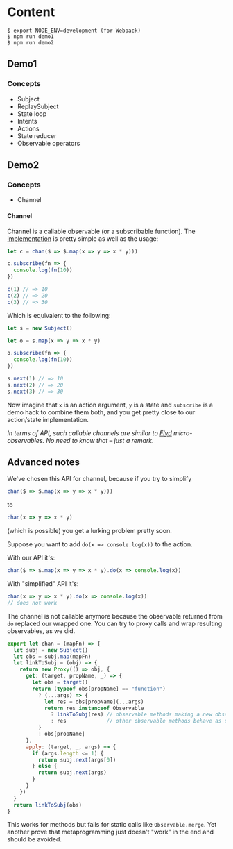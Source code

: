 # Content

```
$ export NODE_ENV=development (for Webpack)
$ npm run demo1
$ npm run demo2
```

## Demo1

### Concepts

* Subject
* ReplaySubject
* State loop
* Intents
* Actions
* State reducer
* Observable operators

## Demo2

### Concepts

* Channel

#### Channel

Channel is a callable observable (or a subscribable function). The [implementation](./demo2/chan.js)
is pretty simple as well as the usage:

```js
let c = chan($ => $.map(x => y => x * y)))

c.subscribe(fn => {
  console.log(fn(10))
})

c(1) // => 10
c(2) // => 20
c(3) // => 30
```

Which is equivalent to the following:

```js
let s = new Subject()

let o = s.map(x => y => x * y)

o.subscribe(fn => {
  console.log(fn(10))
})

s.next(1) // => 10
s.next(2) // => 20
s.next(3) // => 30
```

Now imagine that `x` is an action argument, `y` is a state and `subscribe` is a demo hack to combine
them both, and you get pretty close to our action/state implementation.

*In terms of API, such callable channels are similar to [Flyd](https://github.com/paldepind/flyd)
micro-observables. No need to know that – just a remark.*

## Advanced notes

We've chosen this API for channel, because if you try to simplify

```js
chan($ => $.map(x => y => x * y)))
```

to

```js
chan(x => y => x * y)
```

(which is possible) you get a lurking problem pretty soon.

Suppose you want to add `do(x => console.log(x))` to the action.

With our API it's:

```js
chan($ => $.map(x => y => x * y).do(x => console.log(x))
```

With "simplified" API it's:

```js
chan(x => y => x * y).do(x => console.log(x))
// does not work
```

The channel is not callable anymore because the observable returned from `do` replaced our wrapped one.
You can try to proxy calls and wrap resulting observables, as we did.

```js
export let chan = (mapFn) => {
  let subj = new Subject()
  let obs = subj.map(mapFn)
  let linkToSubj = (obj) => {
    return new Proxy(() => obj, {
      get: (target, propName, _) => {
        let obs = target()
        return (typeof obs[propName] == "function")
          ? (...args) => {
            let res = obs[propName](...args)
            return res instanceof Observable
              ? linkToSubj(res) // observable methods making a new observable now make a new proxied observable
              : res             // other observable methods behave as usual
          }
          : obs[propName]
      },
      apply: (target, _, args) => {
        if (args.length <= 1) {
          return subj.next(args[0])
        } else {
          return subj.next(args)
        }
      }
    })
  }
  return linkToSubj(obs)
}
```

This works for methods but fails for static calls like `Observable.merge`. Yet another prove
that metaprogramming just doesn't "work" in the end and should be avoided.
